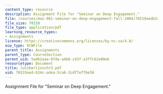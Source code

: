 ```yaml
---
content_type: resource
description: Assignment File for "Seminar on Deep Engagement."
file: /courses/mas-961-seminar-on-deep-engagement-fall-2004/76519aedb24cadea5ca63cdf7effbe58_lutzberlinschr3.pdf
file_size: 78150
file_type: application/pdf
learning_resource_types:
- Assignments
license: https://creativecommons.org/licenses/by-nc-sa/4.0/
ocw_type: OCWFile
parent_title: Assignments
parent_type: CourseSection
parent_uid: 5ad62aaa-97da-a4b8-c43f-a3ffc62e80e6
resourcetype: Document
title: lutzberlinschr3.pdf
uid: 76519aed-b24c-adea-5ca6-3cdf7effbe58
---
```

Assignment File for "Seminar on Deep Engagement."